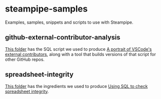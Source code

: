 # steampipe-samples

Examples, samples, snippets and scripts to use with Steampipe.

## github-external-contributor-analysis

[This folder](./github-external-contributor-analysis/) has the SQL script we used to produce [A portrait of VSCode's external contributors](https://steampipe.io/blog/vscode-analysis), along with a tool that builds versions of that script for other GitHub repos. 

## spreadsheet-integrity

[This folder](./spreadsheet-integrity) has the ingredients we used to produce [Using SQL to check spreadsheet integrity](https://steampipe.io/blog/spreadsheet-integrity).
